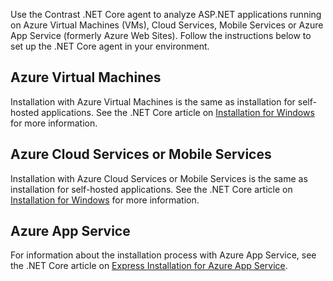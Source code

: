 <!--
title: "Use the Contrast .NET Core Agent on Microsoft Azure"
description: "Learn how to Use the Contrast .NET Core agent on Microsoft Azure."
tags: "installation .NET core agent microsoft azure cloud usage"
-->

Use the Contrast .NET Core agent to analyze ASP.NET applications running on Azure Virtual Machines (VMs), Cloud Services, Mobile Services or Azure App Service (formerly Azure Web Sites). Follow the instructions below to set up the .NET Core agent in your environment. 

## Azure Virtual Machines

Installation with Azure Virtual Machines is the same as installation for self-hosted applications. See the .NET Core article on [Installation for Windows](installation-netcoreinstall.html#netcore-windows) for more information.

## Azure Cloud Services or Mobile Services

Installation with Azure Cloud Services or Mobile Services is the same as installation for self-hosted applications. See the .NET Core article on [Installation for Windows](installation-netcoreinstall.html#netcore-windows) for more information.

## Azure App Service

For information about the installation process with Azure App Service, see the .NET Core article on [Express Installation for Azure App Service](installation-netcoreinstall.html#netcore-azure-express).
